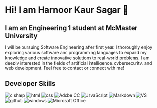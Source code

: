 # Hi! I am Harnoor Kaur Sagar 👋

## I am an Engineering 1 student at McMaster University

I will be pursuing Software Engineering after first year. I thoroughly enjoy exploring various software and programming languages to expand my knowledge and create innovative solutions to real-world problems. I am deeply interested in the fields of artificial intelligence, cybersecurity, and web development. Feel free to contact or connect with me!

## Developer Skills

![c sharp](https://img.shields.io/badge/C%20Sharp-239120.svg?style=for-the-badge&logo=C-Sharp&logoColor=white) 
![html](https://img.shields.io/badge/HTML5-E34F26.svg?style=for-the-badge&logo=HTML5&logoColor=white)
![css](https://img.shields.io/badge/CSS3-1572B6.svg?style=for-the-badge&logo=CSS3&logoColor=white)
![Adobe CC](https://img.shields.io/badge/Adobe%20Creative%20Cloud-DA1F26.svg?style=for-the-badge&logo=Adobe-Creative-Cloud&logoColor=white)
![JavaScript](https://img.shields.io/badge/JavaScript-F7DF1E.svg?style=for-the-badge&logo=JavaScript&logoColor=black)
![Markdown](https://img.shields.io/badge/Markdown-000000.svg?style=for-the-badge&logo=Markdown&logoColor=white)
![VS](https://img.shields.io/badge/Visual%20Studio-5C2D91.svg?style=for-the-badge&logo=Visual-Studio&logoColor=white)
![github](https://img.shields.io/badge/GitHub-181717.svg?style=for-the-badge&logo=GitHub&logoColor=white)
![windows](https://img.shields.io/badge/Windows-0078D4.svg?style=for-the-badge&logo=Windows&logoColor=white)
![Microsoft Office](https://img.shields.io/badge/Microsoft%20Office-D83B01.svg?style=for-the-badge&logo=Microsoft-Office&logoColor=white)

<!--
**HarnoorSagar/HarnoorSagar** is a ✨ _special_ ✨ repository because its `README.md` (this file) appears on your GitHub profile.

Here are some ideas to get you started:

- 🔭 I’m currently working on ...
- 🌱 I’m currently learning ...
- 👯 I’m looking to collaborate on ...
- 🤔 I’m looking for help with ...
- 💬 Ask me about ...
- 📫 How to reach me: ...
- 😄 Pronouns: ...
- ⚡ Fun fact: ...
-->
